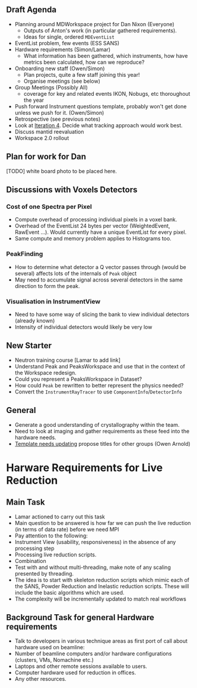 ## Draft Agenda

* Planning around MDWorkspace project for Dan Nixon (Everyone)
  * Outputs of Anton's work (in particular gathered requirements).
  * Ideas for single, ordered `MDEventList`
* EventList problem, few events (ESS SANS)
* Hardware requirements (Simon/Lamar)
  * What information has been gathered, which instruments, how have metrics been calculated, how can we reproduce?
* Onboarding new staff (Owen/Simon)
  * Plan projects, quite a few staff joining this year!
  * Organise meetings (see below)
* Group Meetings (Possibly All)
  * coverage for key and related events IKON, Nobugs, etc thoroughout the year
* Push forward Instrument questions template, probably won't get done unless we push for it. (Owen/Simon)
* Retrospective (see previous notes)
* Look at [Iteration 4](https://jira.esss.lu.se/secure/RapidBoard.jspa?rapidView=501&projectKey=DR&view=planning.nodetail). Decide what tracking approach would work best.
* Discuss mantid reevaluation 
* Workspace 2.0 rollout

## Plan for work for Dan

[TODO] white board photo to be placed here.

## Discussions with Voxels Detectors

### Cost of one Spectra per Pixel
* Compute overhead of processing individual pixels in a voxel bank.
* Overhead of the EventList 24 bytes per vector (WeightedEvent, RawEvent ...). Would currently have a unique EventList for every pixel. 
* Same compute and memory problem applies to Histograms too. 
### PeakFinding
* How to determine what detector a Q vector passes through (would be several) affects lots of the internals of `Peak` object
* May need to accumulate signal across several detectors in the same direction to form the peak. 
### Visualisation in InstrumentView
* Need to have some way of slicing the bank to view individual detectors (already known)
* Intensity of individual detectors would likely be very low

## New Starter
* Neutron training course [Lamar to add link]
* Understand Peak and PeaksWorkspace and use that in the context of the Workspace redesign. 
 * Could you represent a PeaksWorkspace in Dataset?
 * How could `Peak` be rewritten to better represent the physics needed?
 * Convert the `InstrumentRayTracer` to use `ComponentInfo`/`DetectorInfo`

## General 
* Generate a good understanding of crystallography within the team.
* Need to look at imaging and gather requirements as these feed into the hardware needs.
* [Template needs updating](https://confluence.esss.lu.se/display/DAM/Template+for+DMSC+page+in+instrument+wiki) propose titles for other groups (Owen Arnold)


# Harware Requirements for Live Reduction
## Main Task
* Lamar actioned to carry out this task
* Main question to be answered is how far we can push the live reduction (in terms of data rate) before we need MPI
* Pay attention to the following:
 * Instrument View (usability, responsiveness) in the absence of any processing step
 * Processing live reduction scripts.
 * Combination
 * Test with and without multi-threading, make note of any scaling presented by threading.
* The idea is to start with skeleton reduction scripts which mimic each of the SANS, Powder Reduction and Inelastic reduction scripts. These will include the basic algorithms which are used.
* The complexity will be incrementally updated to match real workflows

## Background Task for general Hardware requirements
* Talk to developers in various technique areas as first port of call about hardware used on beamline:
 * Number of beamline computers and/or hardware configurations (clusters, VMs, Nomachine etc.)
 * Laptops and other remote sessions available to users.
 * Computer hardware used for reduction in offices.
 * Any other resources.


